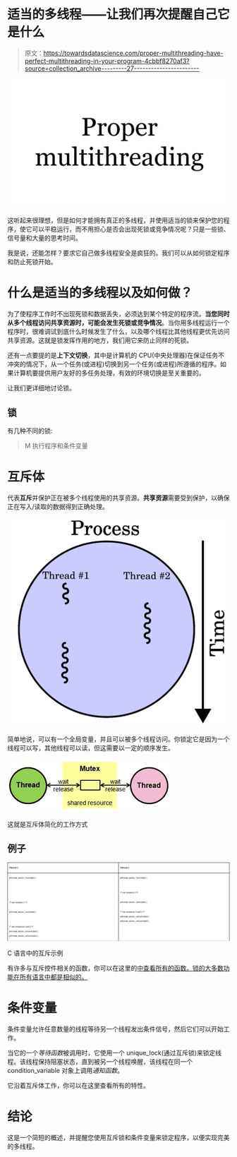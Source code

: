 # 适当的多线程——让我们再次提醒自己它是什么

> 原文：<https://towardsdatascience.com/proper-multithreading-have-perfect-multithreading-in-your-program-4cbbf8270af3?source=collection_archive---------27----------------------->

![](img/27f9a68d9052561d241f5d08fa735b22.png)

这听起来很理想，但是如何才能拥有真正的多线程，并使用适当的锁来保护您的程序，使它可以平稳运行，而不用担心是否会出现死锁或竞争情况呢？只是一些锁、信号量和大量的思考时间。

我是说，还能怎样？要求它自己做多线程安全是疯狂的。我们可以从如何锁定程序和防止死锁开始。

# 什么是适当的多线程以及如何做？

为了使程序工作时不出现死锁和数据丢失，必须达到某个特定的程序流。**当您同时从多个线程访问共享资源时，可能会发生死锁或竞争情况**。当你用多线程运行一个程序时，很难调试到底什么时候发生了什么，以及哪个线程比其他线程更优先访问共享资源。这就是锁发挥作用的地方，我们用它来防止同样的死锁。

还有一点要提的是**上下文切换**，其中是计算机的 CPU(中央处理器)在保证任务不冲突的情况下，从一个任务(或进程)切换到另一个任务(或进程)所遵循的程序。如果计算机要提供用户友好的多任务处理，有效的环境切换是至关重要的。

让我们更详细地讨论锁。

## 锁

有几种不同的锁:

> M 执行程序和条件变量

# 互斥体

代表**互斥**并保护正在被多个线程使用的共享资源。**共享资源**需要受到保护，以确保正在写入/读取的数据得到正确处理。

![](img/f60c8ad7a5be0a6049a23292a8e839b9.png)

简单地说，可以有一个全局变量，并且可以被多个线程访问。你锁定它是因为一个线程可以写，其他线程可以读，但这需要以一定的顺序发生。

![](img/cc5a74526e2351b0d187b5da1fbc672f.png)

这就是互斥体简化的工作方式

## 例子

![](img/1e4c509e7ec617883acf78b1a8c5798d.png)

C 语言中的互斥示例

有许多与互斥控件相关的函数，你可以在这里的[中查看所有的函数。锁的大多数功能在所有语言中都是相似的。](http://www.cplusplus.com/reference/mutex/mutex/)

# 条件变量

条件变量允许任意数量的线程等待另一个线程发出条件信号，然后它们可以开始工作。

当它的一个*等待函数*被调用时，它使用一个 unique_lock(通过互斥锁)来锁定线程。该线程保持阻塞状态，直到被另一个线程唤醒，该线程在同一个 condition_variable 对象上调用*通知函数*。

它沿着互斥体工作，你可以在这里查看所有的特性。

# 结论

这是一个简短的概述，并提醒您使用互斥锁和条件变量来锁定程序，以便实现完美的多线程。